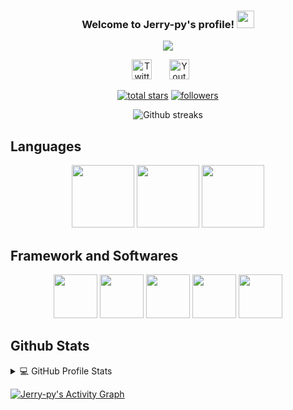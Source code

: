 <h3 align="center">
  Welcome to Jerry-py's profile!
  <img src="https://media.giphy.com/media/hvRJCLFzcasrR4ia7z/giphy.gif" width="28">
</h3>

<!-- Typing SVG by DenverCoder1 - https://github.com/DenverCoder1/readme-typing-svg -->
<p align="center">
<img src="https://readme-typing-svg.herokuapp.com?font=Fira&size=22&duration=3000&color=F74559&background=2E4AF000&center=true&vCenter=true&lines=Student+Developer;2+year+coding+experience"> </a>
</p> 

<p align="center"> 
  <a href="https://twitter.com/Jerrypython"><img width="32px" alt="Twitter" title="Twitter" src="https://i.imgur.com/OXZM1L6.png"/></a>
  &#8287;&#8287;&#8287;&#8287;&#8287;
  <a href="https://www.youtube.com/channel/UCXffPa4JMXZPRsrDdV759sA"><img width="32px" alt="Youtube" title="Youtube" src="https://i.imgur.com/qiXu7b2.png"/></a>
  &#8287;&#8287;&#8287;&#8287;&#8287;
</a>

<p align="center">
  <a href="https://github.com/Jerry-py?tab=repositories&sort=stargazers">
    <img alt="total stars" title="Total stars on GitHub" src="https://custom-icon-badges.herokuapp.com/badge/dynamic/json?logo=star&color=55960c&labelColor=488207&label=Stars&style=for-the-badge&query=%24.stars&url=https://api.github-star-counter.workers.dev/user/Jerry-py"/></a>
  <a href="https://github.com/Jerry-py?tab=followers">
    <img alt="followers" title="Follow me on Github" src="https://custom-icon-badges.herokuapp.com/github/followers/Jerry-py?color=236ad3&labelColor=1155ba&style=for-the-badge&logo=person-add&label=Follow&logoColor=white"/></a>

<div align="center">
<img src="https://github-readme-streak-stats.herokuapp.com/?user=Jerry-py&theme=black-ice&hide_border=true&stroke=0000&background=0D1117&ring=e05397&fire=e05397&currStreakLabel=e05397" alt="Github streaks">
</div>
</p>

## Languages

<p align="center"> 
  <a href="https://python.org"><img src="https://cdn.jsdelivr.net/gh/devicons/devicon/icons/python/python-original-wordmark.svg" height="100" width="100"/></a>
  <a href="#"><img src="https://cdn.jsdelivr.net/gh/devicons/devicon/icons/html5/html5-plain-wordmark.svg" height="100" width="100"/></a>
  <a href="#"><img src="https://cdn.jsdelivr.net/gh/devicons/devicon/icons/css3/css3-plain-wordmark.svg" height="100" width="100"/></a>
</p>

## Framework and Softwares

<p align="center"> 
  <a href="#"><img src="https://cdn.jsdelivr.net/gh/devicons/devicon/icons/windows8/windows8-original.svg" height="70" width="70"/></a>
  <a href="https://code.visualstudio.com/"><img src="https://cdn.jsdelivr.net/gh/devicons/devicon/icons/vscode/vscode-original.svg" height="70" width="70"/></a>
  <a href="https://sqlite.org/index.html"><img src="https://cdn.jsdelivr.net/gh/devicons/devicon/icons/sqlite/sqlite-original.svg" height="70" width="70"/></a>
  <a href="https://git-scm.com/"><img src="https://cdn.jsdelivr.net/gh/devicons/devicon/icons/git/git-original.svg" height="70" width="70"/></a>
  <a href=https://www.adobe.com/products/photoshop.html""><img src="https://cdn.jsdelivr.net/gh/devicons/devicon/icons/photoshop/photoshop-plain.svg" height="70" width="70"/></a>
</p>

## Github Stats

<details> 
  <summary>💻 GitHub Profile Stats</summary>
  <br/>
    <a href="https://github.com/anuraghazra/github-readme-stats"><img alt="Jerry-py's Github Stats" src="https://github-readme-stats.vercel.app/api?username=Jerry-py&show_icons=true&hide_border=true&theme=radical" height="192px"/></a>
  <a href="https://github.com/anuraghazra/github-readme-stats"><img alt="DenverCoder1's Top Languages" src="https://github-readme-stats.vercel.app/api/top-langs/?username=Jerry-py&langs_count=5&layout=compact&theme=react&hide_border=true&bg_color=1F222E&title_color=F85D7F&icon_color=F8D866&hide=Jupyter%20Notebook" height="192px"/></a>
  <br/>
  <b>Note:</b> Top languages is only a metric of the languages my public code consists of and doesn't reflect experience or skill level.
</details>

<!-- https://github.com/ashutosh00710/github-readme-activity-graph -->
<a href="https://github.com/ashutosh00710/github-readme-activity-graph"><img alt="Jerry-py's Activity Graph" src="https://github-profile-activity-graph.herokuapp.com/graph/?username=Jerry-py&bg_color=1F222E&color=F8D866&line=F85D7F&point=FFFFFF&hide_border=true" /></a>

